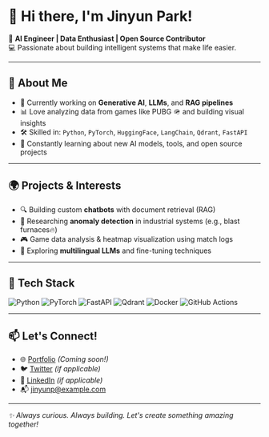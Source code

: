 # 👋 Hi there, I'm Jinyun Park!

🎯 **AI Engineer | Data Enthusiast | Open Source Contributor**  
💻 Passionate about building intelligent systems that make life easier.

---

## 🚀 About Me

- 🤖 Currently working on **Generative AI**, **LLMs**, and **RAG pipelines**
- 📊 Love analyzing data from games like PUBG 🪖 and building visual insights
- 🛠️ Skilled in: `Python`, `PyTorch`, `HuggingFace`, `LangChain`, `Qdrant`, `FastAPI`
- 🌱 Constantly learning about new AI models, tools, and open source projects

---

## 🌍 Projects & Interests

- 🔍 Building custom **chatbots** with document retrieval (RAG)
- 🧠 Researching **anomaly detection** in industrial systems (e.g., blast furnaces🔥)
- 🎮 Game data analysis & heatmap visualization using match logs
- 💬 Exploring **multilingual LLMs** and fine-tuning techniques

---

## 🧰 Tech Stack

![Python](https://img.shields.io/badge/Python-3776AB?style=flat&logo=python&logoColor=white)
![PyTorch](https://img.shields.io/badge/PyTorch-EE4C2C?style=flat&logo=pytorch&logoColor=white)
![FastAPI](https://img.shields.io/badge/FastAPI-009688?style=flat&logo=fastapi&logoColor=white)
![Qdrant](https://img.shields.io/badge/Qdrant-1A1A1A?style=flat&logo=vector&logoColor=white)
![Docker](https://img.shields.io/badge/Docker-2496ED?style=flat&logo=docker&logoColor=white)
![GitHub Actions](https://img.shields.io/badge/GitHub_Actions-2088FF?style=flat&logo=github-actions&logoColor=white)

---

## 📫 Let's Connect!

- 🌐 [Portfolio](#) *(Coming soon!)*
- 🐦 [Twitter](https://twitter.com/jinyunp) *(if applicable)*
- 💼 [LinkedIn](https://www.linkedin.com/in/jinyunp) *(if applicable)*
- 📬 jinyunp@example.com

---

_✨ Always curious. Always building. Let's create something amazing together!_


